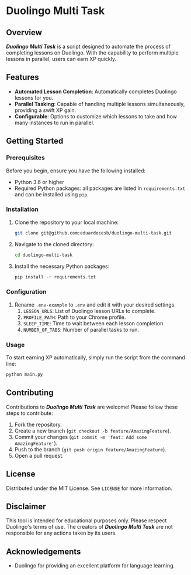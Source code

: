 # Duolingo Multi Task

## Overview

***Duolingo Multi Task*** is a script designed to automate the process of completing lessons on Duolingo. With the capability to perform multiple lessons in parallel, users can earn XP quickly.

## Features

- **Automated Lesson Completion**: Automatically completes Duolingo lessons for you.
- **Parallel Tasking**: Capable of handling multiple lessons simultaneously, providing a swift XP gain.
- **Configurable**: Options to customize which lessons to take and how many instances to run in parallel.

## Getting Started

### Prerequisites

Before you begin, ensure you have the following installed:

- Python 3.6 or higher
- Required Python packages: all packages are listed in `requirements.txt` and can be installed using `pip`.

### Installation

1. Clone the repository to your local machine:

    ```bash
    git clone git@github.com:eduardocesb/duolingo-multi-task.git
    ```

2. Navigate to the cloned directory:

    ```bash
    cd duolingo-multi-task
    ```

3. Install the necessary Python packages:

    ```bash
    pip install -r requirements.txt
    ```

### Configuration

1. Rename `.env-example` to `.env` and edit it with your desired settings.
   1. `LESSON_URLS`: List of Duolingo lesson URLs to complete.
   2. `PROFILE_PATH`: Path to your Chrome profile.
   3. `SLEEP_TIME`: Time to wait between each lesson completion
   4. `NUMBER_OF_TABS`: Number of parallel tasks to run.

### Usage

To start earning XP automatically, simply run the script from the command line:

```bash
python main.py
```

## Contributing

Contributions to ***Duolingo Multi Task*** are welcome! Please follow these steps to contribute:

1. Fork the repository.
2. Create a new branch (`git checkout -b feature/AmazingFeature`).
3. Commit your changes (`git commit -m 'feat: Add some AmazingFeature'`).
4. Push to the branch (`git push origin feature/AmazingFeature`).
5. Open a pull request.

## License

Distributed under the MIT License. See `LICENSE` for more information.

## Disclaimer

This tool is intended for educational purposes only. Please respect Duolingo's terms of use. The creators of ***Duolingo Multi Task*** are not responsible for any actions taken by its users.

## Acknowledgements

- Duolingo for providing an excellent platform for language learning.
